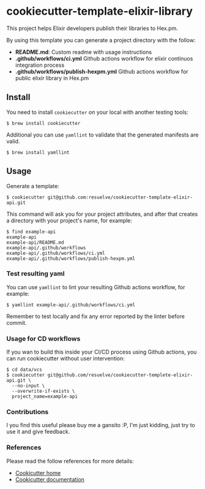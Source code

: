 # cookiecutter-template-elixir-library

This project helps Elixir developers publish their libraries to Hex.pm.

By using this template you can generate a project directory with the follow:

* **README.md**: Custom readme with usage instructions
* **.github/workflows/ci.yml** Github actions workflow for elixir continuos integration process
* **.github/workflows/publish-hexpm.yml** Github actions workflow for public elixir library in Hex.pm 

## Install

You need to install `cookiecutter` on your local with another testing tools:

``` shell
$ brew install cookiecutter
```

Additional you can use `yamllint` to validate that the generated manifests are valid.

``` shell
$ brew install yamllint
```

## Usage

Generate a template:

``` shell
$ cookiecutter git@github.com:resuelve/cookiecutter-template-elixir-api.git
```

This command will ask you for your project attributes, and after that
creates a directory with your project's name, for example:

``` shell
$ find example-api
example-api
example-api/README.md
example-api/.github/workflows
example-api/.github/workflows/ci.yml
example-api/.github/workflows/publish-hexpm.yml
```

### Test resulting yaml

You can use `yamllint` to lint your resulting Github actions workflow, for example:

```shell
$ yamllint example-api/.github/workflows/ci.yml
```

Remember to test locally and fix any error reported by the linter before commit.

### Usage for CD workflows

If you wan to build this inside your CI/CD process using Github actions, you can
run cookiecutter without user intervention:

``` shell
$ cd data/vcs
$ cookiecutter git@github.com/resuelve/cookiecutter-templete-elixir-api.git \
  --no-input \
  --overwrite-if-exists \
  project_name=example-api
```
### Contributions

I you find this useful please buy me a gansito :P, I'm just kidding, just try to use it and give feedback.

### References

Please read the follow references for more details:

* [Cookicutter home](https://github.com/cookiecutter/cookiecutter)
* [Cookicutter documentation](https://cookiecutter.readthedocs.io/en/stable/)

